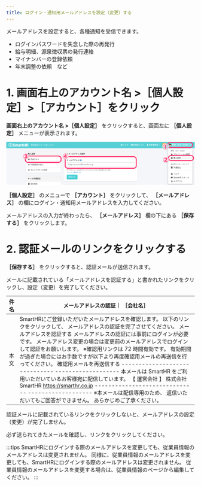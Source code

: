 ```yaml
---
title: ログイン・通知用メールアドレスを設定（変更）する
---
```

メールアドレスを設定すると、各種通知を受信できます。

- ログインパスワードを失念した際の再発行
- 給与明細、源泉徴収票の発行連絡
- マイナンバーの登録依頼
- 年末調整の依頼　など

# 1\. 画面右上のアカウント名 >［個人設定］>［アカウント］をクリック

 **画面右上のアカウント名 >［個人設定］** をクリックすると、画面左に **［個人設定］** メニューが表示されます。

**![image9.png](./image9.png)**

 **［個人設定］** のメニューで **［アカウント］** をクリックして、 **［メールアドレス］** の欄にログイン・通知用メールアドレスを入力してください。

メールアドレスの入力が終わったら、 **［メールアドレス］** 欄の下にある **［保存する］** をクリックします。

# 2\. 認証メールのリンクをクリックする

 **［保存する］** をクリックすると、認証メールが送信されます。

メールに記載されている「メールアドレスを認証する」と書かれたリンクをクリックし、設定（変更）を完了してください。

| 件名 | メールアドレスの認証｜ **［会社名］**  |
| --- | --- |
| 本文 |   SmartHRにご登録いただいたメールアドレスを確認します。  以下のリンクをクリックして、 メールアドレスの認証を完了させてください。 メールアドレスを認証する メールアドレスの認証には事前にログインが必要です。 メールアドレス変更の場合は変更前のメールアドレスでログインして認証をお願いします。  ※確認用リンクは 72 時間有効です。 有効期間が過ぎた場合にはお手数ですが以下より再度確認用メールの再送信を行ってください。 確認用メールを再送信する  \------------------------------ \-------------------  本メールは SmartHR をご利用いただいているお客様宛に配信しています。 【 運営会社 】 株式会社SmartHR https://smarthr.co.jp \------------------------------ \-------------------  ※本メールは配信専用のため、 返信いただいてもご回答ができません。 あらかじめご了承ください。   |

認証メールに記載されているリンクをクリックしないと、メールアドレスの設定（変更）が完了しません。

必ず送られてきたメールを確認し、リンクをクリックしてください。

:::tips
SmartHRにログインする際のメールアドレスを変更しても、従業員情報のメールアドレスは変更されません。
同様に、従業員情報のメールアドレスを変更しても、SmartHRにログインする際のメールアドレスは変更されません。
従業員情報のメールアドレスを変更する場合は、従業員情報のページから編集してください。
:::
